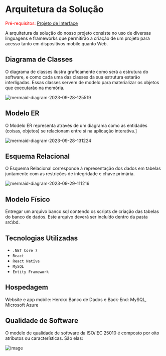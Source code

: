 # Arquitetura da Solução

<span style="color:red">Pré-requisitos: <a href="3-Projeto de Interface.md"> Projeto de Interface</a></span>

A arquitetura da solução do nosso projeto consiste no uso de diversas linguagens e frameworks que permitirão a criação de um projeto para acesso tanto em dispositivos mobile quanto Web. 

## Diagrama de Classes

O diagrama de classes ilustra graficamente como será a estrutura do software, e como cada uma das classes da sua estrutura estarão interligadas. Essas classes servem de modelo para materializar os objetos que executarão na memória.

![mermaid-diagram-2023-09-28-125519](https://github.com/ICEI-PUC-Minas-PMV-ADS/pmv-ads-2023-2-e4-proj-infra-t6-family-spend/assets/103543979/01346177-f1cc-4ca0-b863-fa5c399129df)

## Modelo ER

O Modelo ER representa através de um diagrama como as entidades (coisas, objetos) se relacionam entre si na aplicação interativa.]

![mermaid-diagram-2023-09-28-131224](https://github.com/ICEI-PUC-Minas-PMV-ADS/pmv-ads-2023-2-e4-proj-infra-t6-family-spend/assets/103543979/d84c5449-63e2-4f01-96d3-940ef2c764b1)

## Esquema Relacional

O Esquema Relacional corresponde à representação dos dados em tabelas juntamente com as restrições de integridade e chave primária.
 
![mermaid-diagram-2023-09-29-111216](https://github.com/ICEI-PUC-Minas-PMV-ADS/pmv-ads-2023-2-e4-proj-infra-t6-family-spend/assets/103543979/5061d6b0-d1fd-44f1-9d5d-0ac7c9defe45)

## Modelo Físico

Entregar um arquivo banco.sql contendo os scripts de criação das tabelas do banco de dados. Este arquivo deverá ser incluído dentro da pasta src\bd.

## Tecnologias Utilizadas


- `.NET Core 7`
- `React`
- `React Native`
- `MySQL`
- `Entity Framework`


## Hospedagem

Website e app mobile: Heroko
Banco de Dados e Back-End: MySQL, Microsoft Azure

## Qualidade de Software

O modelo de qualidade de software da ISO/IEC 25010 é composto por oito atributos ou características. São elas:

![image](https://github.com/ICEI-PUC-Minas-PMV-ADS/pmv-ads-2023-2-e4-proj-infra-t6-family-spend/assets/103543979/e05d193c-4f87-4244-bf9b-77e6af3fd1d3)

